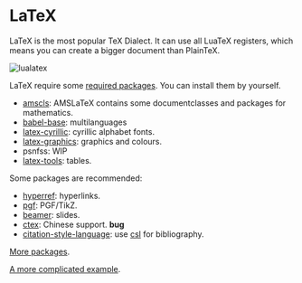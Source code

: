 # LaTeX

LaTeX is the most popular TeX Dialect. It can use all LuaTeX registers, which
means you can create a bigger document than PlainTeX.

![lualatex](https://github.com/user-attachments/assets/09dd5ddb-8bac-4207-9cc5-ee61724ef7c0)

LaTeX require some [required packages](https://ctan.org/pkg/required).
You can install them by yourself.

- [amscls](https://luarocks.org/modules/ustctug/amscls):
  AMSLaTeX contains some documentclasses and packages for mathematics.
- [babel-base](https://luarocks.org/modules/ustctug/babel-base): multilanguages
- [latex-cyrillic](https://luarocks.org/modules/ustctug/latex-cyrillic):
  cyrillic alphabet fonts.
- [latex-graphics](https://luarocks.org/modules/ustctug/latex-graphics):
  graphics and colours.
- psnfss: WIP
- [latex-tools](https://luarocks.org/modules/ustctug/latex-tools): tables.

Some packages are recommended:

- [hyperref](https://luarocks.org/modules/ustctug/hyperref): hyperlinks.
- [pgf](https://luarocks.org/modules/ustctug/pgf): PGF/TikZ.
- [beamer](https://luarocks.org/modules/ustctug/beamer): slides.
- [ctex](https://luarocks.org/modules/ustctug/ctex): Chinese support. **bug**
- [citation-style-language](https://luarocks.org/modules/ustctug/citation-style-language):
  use [csl](https://citationstyles.org/) for bibliography.

[More packages](https://luarocks.org/m/texmf).

[A more complicated example](packages/demo).
